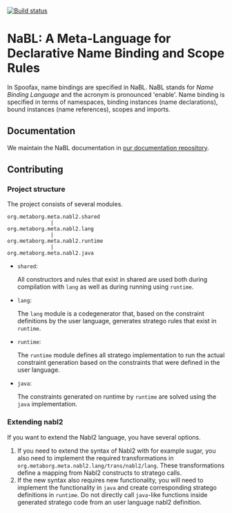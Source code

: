 [![Build status](http://buildfarm.metaborg.org/job/metaborg/job/nabl/job/master/badge/icon)](http://buildfarm.metaborg.org/job/metaborg/job/nabl/job/master/)
<!-- note that the branchname is not automatically updated in this badge -->


# NaBL: A Meta-Language for Declarative Name Binding and Scope Rules

In Spoofax, name bindings are specified in NaBL.
NaBL stands for *Name Binding Language* and the acronym is pronounced 'enable'.
Name binding is specified in terms of
  namespaces,
  binding instances (name declarations),
  bound instances (name references),
  scopes and
  imports.

## Documentation

We maintain the NaBL documentation in [our documentation repository](https://github.com/metaborg/doc/tree/master/meta-languages/nabl).

## Contributing

### Project structure

The project consists of several modules.

```
org.metaborg.meta.nabl2.shared
              |
org.metaborg.meta.nabl2.lang
              |
org.metaborg.meta.nabl2.runtime
              |
org.metaborg.meta.nabl2.java
```

* `shared`:

  All constructors and rules that exist in shared are used both during compilation with `lang` as well as during running using `runtime`.

* `lang`:

  The `lang` module is a codegenerator that, based on the constraint definitions by the user language, generates stratego rules that exist in `runtime`.

* `runtime`:

  The `runtime` module defines all stratego implementation to run the actual constraint generation based on the constraints that were defined in the user language.

* `java`:

  The constraints generated on runtime by `runtime` are solved using the `java` implementation.

### Extending nabl2

If you want to extend the Nabl2 language, you have several options.

1. If you need to extend the syntax of Nabl2 with for example sugar, you also need to implement the required transformations in `org.metaborg.meta.nabl2.lang/trans/nabl2/lang`.
These transformations define a mapping from Nabl2 constructs to stratego calls.
1. If the new syntax also requires new functionality, you will need to implement the functionality in `java` and create corresponding stratego definitions in `runtime`.
Do not directly call `java`-like functions inside generated stratego code from an user language nabl2 definition.

